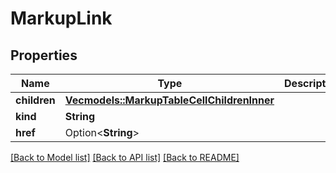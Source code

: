 # MarkupLink

## Properties

Name | Type | Description | Notes
------------ | ------------- | ------------- | -------------
**children** | [**Vec<models::MarkupTableCellChildrenInner>**](MarkupTableCell_children_inner.md) |  | 
**kind** | **String** |  | 
**href** | Option<**String**> |  | 

[[Back to Model list]](../README.md#documentation-for-models) [[Back to API list]](../README.md#documentation-for-api-endpoints) [[Back to README]](../README.md)


